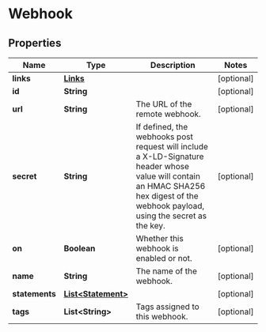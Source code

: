 
# Webhook

## Properties
Name | Type | Description | Notes
------------ | ------------- | ------------- | -------------
**links** | [**Links**](Links.md) |  |  [optional]
**id** | **String** |  |  [optional]
**url** | **String** | The URL of the remote webhook. |  [optional]
**secret** | **String** | If defined, the webhooks post request will include a X-LD-Signature header whose value will contain an HMAC SHA256 hex digest of the webhook payload, using the secret as the key. |  [optional]
**on** | **Boolean** | Whether this webhook is enabled or not. |  [optional]
**name** | **String** | The name of the webhook. |  [optional]
**statements** | [**List&lt;Statement&gt;**](Statement.md) |  |  [optional]
**tags** | **List&lt;String&gt;** | Tags assigned to this webhook. |  [optional]



